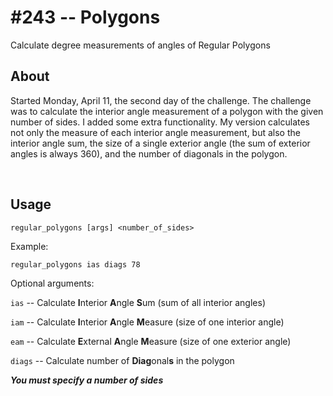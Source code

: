 # #243 -- Polygons
Calculate degree measurements of angles of Regular Polygons

## About
Started Monday, April 11, the second day of the challenge. The challenge was to calculate the interior angle measurement of a polygon with the given number of sides. I added some extra functionality. My version calculates not only the measure of each interior angle measurement, but also the interior angle sum, the size of a single exterior angle (the sum of exterior angles is always 360), and the number of diagonals in the polygon.

<br>

## Usage
`regular_polygons [args] <number_of_sides>`

Example:

`regular_polygons ias diags 78`

Optional arguments:

`ias` -- Calculate **I**nterior **A**ngle **S**um (sum of all interior angles)

`iam` -- Calculate **I**nterior **A**ngle **M**easure (size of one interior angle)

`eam` -- Calculate **E**xternal **A**ngle **M**easure (size of one exterior angle)

`diags` -- Calculate number of **Diag**onal**s** in the polygon

***You must specify a number of sides***
